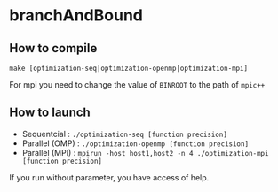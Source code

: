 branchAndBound
==============

How to compile
--------------

```
make [optimization-seq|optimization-openmp|optimization-mpi]
```

For mpi you need to change the value of `BINROOT` to the path of `mpic++`

How to launch
-------------

- Sequentcial : `./optimization-seq [function precision]`
- Parallel (OMP) : `./optimization-openmp [function precision]`
- Parallel (MPI) : `mpirun -host host1,host2 -n 4 ./optimization-mpi [function precision]`

If you run without parameter, you have access of help.
